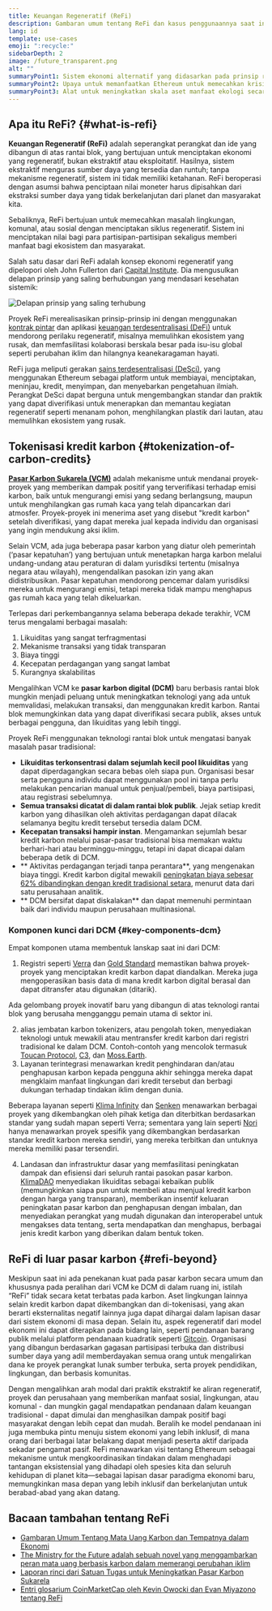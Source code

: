 ```yaml
---
title: Keuangan Regeneratif (ReFi)
description: Gambaran umum tentang ReFi dan kasus penggunaannya saat ini.
lang: id
template: use-cases
emoji: ":recycle:"
sidebarDepth: 2
image: /future_transparent.png
alt: ""
summaryPoint1: Sistem ekonomi alternatif yang didasarkan pada prinsip regeneratif
summaryPoint2: Upaya untuk memanfaatkan Ethereum untuk memecahkan krisis-krisis koordinasi tingkat global seperti perubahan iklim
summaryPoint3: Alat untuk meningkatkan skala aset manfaat ekologi secara drastis seperti kredit karbon terverifikasi
---
```


## Apa itu ReFi? {#what-is-refi}

**Keuangan Regeneratif (ReFi)** adalah seperangkat perangkat dan ide yang dibangun di atas rantai blok, yang bertujuan untuk menciptakan ekonomi yang regeneratif, bukan ekstraktif atau eksploitatif. Hasilnya, sistem ekstraktif menguras sumber daya yang tersedia dan runtuh; tanpa mekanisme regeneratif, sistem ini tidak memiliki ketahanan. ReFi beroperasi dengan asumsi bahwa penciptaan nilai moneter harus dipisahkan dari ekstraksi sumber daya yang tidak berkelanjutan dari planet dan masyarakat kita.

Sebaliknya, ReFi bertujuan untuk memecahkan masalah lingkungan, komunal, atau sosial dengan menciptakan siklus regeneratif. Sistem ini menciptakan nilai bagi para partisipan-partisipan sekaligus memberi manfaat bagi ekosistem dan masyarakat.

Salah satu dasar dari ReFi adalah konsep ekonomi regeneratif yang dipelopori oleh John Fullerton dari [Capital Institute](https://capitalinstitute.org). Dia mengusulkan delapan prinsip yang saling berhubungan yang mendasari kesehatan sistemik:

![Delapan prinsip yang saling terhubung](../../assets/use-cases/refi-regenerative-economy-diagram.png)

Proyek ReFi merealisasikan prinsip-prinsip ini dengan menggunakan [kontrak pintar](/developers/docs/smart-contracts/) dan aplikasi [keuangan terdesentralisasi (DeFi)](/defi/) untuk mendorong perilaku regeneratif, misalnya memulihkan ekosistem yang rusak, dan memfasilitasi kolaborasi berskala besar pada isu-isu global seperti perubahan iklim dan hilangnya keanekaragaman hayati.

ReFi juga meliputi gerakan [sains terdesentralisasi (DeSci)](/desci/), yang menggunakan Ethereum sebagai platform untuk membiayai, menciptakan, meninjau, kredit, menyimpan, dan menyebarkan pengetahuan ilmiah. Perangkat DeSci dapat berguna untuk mengembangkan standar dan praktik yang dapat diverifikasi untuk menerapkan dan memantau kegiatan regeneratif seperti menanam pohon, menghilangkan plastik dari lautan, atau memulihkan ekosistem yang rusak.

## Tokenisasi kredit karbon {#tokenization-of-carbon-credits}

**[Pasar Karbon Sukarela (VCM)](https://climatefocus.com/so-what-voluntary-carbon-market-exactly/)** adalah mekanisme untuk mendanai proyek-proyek yang memberikan dampak positif yang terverifikasi terhadap emisi karbon, baik untuk mengurangi emisi yang sedang berlangsung, maupun untuk menghilangkan gas rumah kaca yang telah dipancarkan dari atmosfer. Proyek-proyek ini menerima aset yang disebut "kredit karbon" setelah diverifikasi, yang dapat mereka jual kepada individu dan organisasi yang ingin mendukung aksi iklim.

Selain VCM, ada juga beberapa pasar karbon yang diatur oleh pemerintah (‘pasar kepatuhan’) yang bertujuan untuk menetapkan harga karbon melalui undang-undang atau peraturan di dalam yurisdiksi tertentu (misalnya negara atau wilayah), mengendalikan pasokan izin yang akan didistribusikan. Pasar kepatuhan mendorong pencemar dalam yurisdiksi mereka untuk mengurangi emisi, tetapi mereka tidak mampu menghapus gas rumah kaca yang telah dikeluarkan.

Terlepas dari perkembangannya selama beberapa dekade terakhir, VCM terus mengalami berbagai masalah:

1. Likuiditas yang sangat terfragmentasi
2. Mekanisme transaksi yang tidak transparan
3. Biaya tinggi
4. Kecepatan perdagangan yang sangat lambat
5. Kurangnya skalabilitas

Mengalihkan VCM ke **pasar karbon digital (DCM)** baru berbasis rantai blok mungkin menjadi peluang untuk meningkatkan teknologi yang ada untuk memvalidasi, melakukan transaksi, dan menggunakan kredit karbon. Rantai blok memungkinkan data yang dapat diverifikasi secara publik, akses untuk berbagai pengguna, dan likuiditas yang lebih tinggi.

Proyek ReFi menggunakan teknologi rantai blok untuk mengatasi banyak masalah pasar tradisional:

- **Likuiditas terkonsentrasi dalam sejumlah kecil pool likuiditas** yang dapat diperdagangkan secara bebas oleh siapa pun. Organisasi besar serta pengguna individu dapat menggunakan pool ini tanpa perlu melakukan pencarian manual untuk penjual/pembeli, biaya partisipasi, atau registrasi sebelumnya.
- **Semua transaksi dicatat di dalam rantai blok publik**. Jejak setiap kredit karbon yang dihasilkan oleh aktivitas perdagangan dapat dilacak selamanya begitu kredit tersebut tersedia dalam DCM.
- **Kecepatan transaksi hampir instan**. Mengamankan sejumlah besar kredit karbon melalui pasar-pasar tradisional bisa memakan waktu berhari-hari atau berminggu-minggu, tetapi ini dapat dicapai dalam beberapa detik di DCM.
- ** Aktivitas perdagangan terjadi tanpa perantara**, yang mengenakan biaya tinggi. Kredit karbon digital mewakili [peningkatan biaya sebesar 62% dibandingkan dengan kredit tradisional setara](https://www.klimadao.finance/blog/klimadao-analysis-of-the-base-carbon-tonne), menurut data dari satu perusahaan analitik.
- ** DCM bersifat dapat diskalakan** dan dapat memenuhi permintaan baik dari individu maupun perusahaan multinasional.

### Komponen kunci dari DCM {#key-components-dcm}

Empat komponen utama membentuk lanskap saat ini dari DCM:

1. Registri seperti [Verra](https://verra.org/project/vcs-program/registry-system/) dan [Gold Standard](https://www.goldstandard.org/) memastikan bahwa proyek-proyek yang menciptakan kredit karbon dapat diandalkan. Mereka juga mengoperasikan basis data di mana kredit karbon digital berasal dan dapat ditransfer atau digunakan (ditarik).

Ada gelombang proyek inovatif baru yang dibangun di atas teknologi rantai blok yang berusaha mengganggu pemain utama di sektor ini.

2. alias jembatan karbon tokenizers, atau pengolah token, menyediakan teknologi untuk mewakili atau mentransfer kredit karbon dari registri tradisional ke dalam DCM. Contoh-contoh yang mencolok termasuk [Toucan Protocol](https://toucan.earth/), [C3](https://c3.app/), dan [Moss.Earth](https://moss.earth/).
3. Layanan terintegrasi menawarkan kredit penghindaran dan/atau penghapusan karbon kepada pengguna akhir sehingga mereka dapat mengklaim manfaat lingkungan dari kredit tersebut dan berbagi dukungan terhadap tindakan iklim dengan dunia.

Beberapa layanan seperti [Klima Infinity](https://www.klimadao.finance/infinity) dan [Senken](https://senken.io/) menawarkan berbagai proyek yang dikembangkan oleh pihak ketiga dan diterbitkan berdasarkan standar yang sudah mapan seperti Verra; sementara yang lain seperti [Nori](https://nori.com/) hanya menawarkan proyek spesifik yang dikembangkan berdasarkan standar kredit karbon mereka sendiri, yang mereka terbitkan dan untuknya mereka memiliki pasar tersendiri.

4. Landasan dan infrastruktur dasar yang memfasilitasi peningkatan dampak dan efisiensi dari seluruh rantai pasokan pasar karbon. [KlimaDAO](http://klimadao.finance/) menyediakan likuiditas sebagai kebaikan publik (memungkinkan siapa pun untuk membeli atau menjual kredit karbon dengan harga yang transparan), memberikan insentif keluaran peningkatan pasar karbon dan penghapusan dengan imbalan, dan menyediakan perangkat yang mudah digunakan dan interoperabel untuk mengakses data tentang, serta mendapatkan dan menghapus, berbagai jenis kredit karbon yang diberikan dalam bentuk token.

## ReFi di luar pasar karbon {#refi-beyond}

Meskipun saat ini ada penekanan kuat pada pasar karbon secara umum dan khususnya pada peralihan dari VCM ke DCM di dalam ruang ini, istilah “ReFi” tidak secara ketat terbatas pada karbon. Aset lingkungan lainnya selain kredit karbon dapat dikembangkan dan di-tokenisasi, yang akan berarti eksternalitas negatif lainnya juga dapat dihargai dalam lapisan dasar dari sistem ekonomi di masa depan. Selain itu, aspek regeneratif dari model ekonomi ini dapat diterapkan pada bidang lain, seperti pendanaan barang publik melalui platform pendanaan kuadratik seperti [Gitcoin](https://gitcoin.co/). Organisasi yang dibangun berdasarkan gagasan partisipasi terbuka dan distribusi sumber daya yang adil memberdayakan semua orang untuk mengalirkan dana ke proyek perangkat lunak sumber terbuka, serta proyek pendidikan, lingkungan, dan berbasis komunitas.

Dengan mengalihkan arah modal dari praktik ekstraktif ke aliran regeneratif, proyek dan perusahaan yang memberikan manfaat sosial, lingkungan, atau komunal - dan mungkin gagal mendapatkan pendanaan dalam keuangan tradisional - dapat dimulai dan menghasilkan dampak positif bagi masyarakat dengan lebih cepat dan mudah. Beralih ke model pendanaan ini juga membuka pintu menuju sistem ekonomi yang lebih inklusif, di mana orang dari berbagai latar belakang dapat menjadi peserta aktif daripada sekadar pengamat pasif. ReFi menawarkan visi tentang Ethereum sebagai mekanisme untuk mengkoordinasikan tindakan dalam menghadapi tantangan eksistensial yang dihadapi oleh spesies kita dan seluruh kehidupan di planet kita—sebagai lapisan dasar paradigma ekonomi baru, memungkinkan masa depan yang lebih inklusif dan berkelanjutan untuk berabad-abad yang akan datang.

## Bacaan tambahan tentang ReFi

- [Gambaran Umum Tentang Mata Uang Karbon dan Tempatnya dalam Ekonomi](https://www.klimadao.finance/blog/the-vision-of-a-carbon-currency)
- [The Ministry for the Future adalah sebuah novel yang menggambarkan peran mata uang berbasis karbon dalam memerangi perubahan iklim](https://en.wikipedia.org/wiki/The_Ministry_for_the_Future)
- [Laporan rinci dari Satuan Tugas untuk Meningkatkan Pasar Karbon Sukarela](https://www.iif.com/Portals/1/Files/TSVCM_Report.pdf)
- [Entri glosarium CoinMarketCap oleh Kevin Owocki dan Evan Miyazono tentang ReFi](https://coinmarketcap.com/alexandria/glossary/regenerative-finance-refi)

